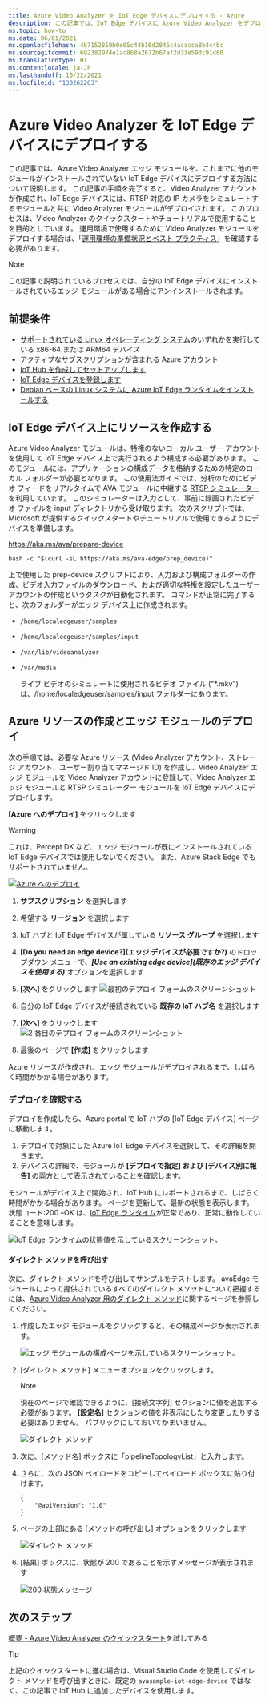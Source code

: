 ```yaml
---
title: Azure Video Analyzer を IoT Edge デバイスにデプロイする - Azure
description: この記事では、IoT Edge デバイスに Azure Video Analyzer をデプロイする際に役立つ手順を示します。 たとえば、ローカルの Linux マシンにアクセスできる場合にこれを行います。
ms.topic: how-to
ms.date: 06/01/2021
ms.openlocfilehash: 4b7152859b0e05c44b16d2846c4acacca8b4c4bc
ms.sourcegitcommit: 692382974e1ac868a2672b67af2d33e593c91d60
ms.translationtype: HT
ms.contentlocale: ja-JP
ms.lasthandoff: 10/22/2021
ms.locfileid: "130262263"
---
```

# <a name="deploy-azure-video-analyzer-to-an-iot-edge-device"></a>Azure Video Analyzer を IoT Edge デバイスにデプロイする

この記事では、Azure Video Analyzer エッジ モジュールを、これまでに他のモジュールがインストールされていない IoT Edge デバイスにデプロイする方法について説明します。 この記事の手順を完了すると、Video Analyzer アカウントが作成され、IoT Edge デバイスには、RTSP 対応の IP カメラをシミュレートするモジュールと共に Video Analyzer モジュールがデプロイされます。 このプロセスは、Video Analyzer のクイックスタートやチュートリアルで使用することを目的としています。 運用環境で使用するために Video Analyzer モジュールをデプロイする場合は、「[運用環境の準備状況とベスト プラクティス](production-readiness.md)」を確認する必要があります。

> [!NOTE]
> この記事で説明されているプロセスでは、自分の IoT Edge デバイスにインストールされているエッジ モジュールがある場合にアンインストールされます。


## <a name="prerequisites"></a>前提条件

* [サポートされている Linux オペレーティング システム](../../iot-edge/support.md#operating-systems)のいずれかを実行している x86-64 または ARM64 デバイス
* アクティブなサブスクリプションが含まれる Azure アカウント
* [IoT Hub を作成してセットアップします](../../iot-hub/iot-hub-create-through-portal.md)
* [IoT Edge デバイスを登録します](../../iot-edge/how-to-provision-single-device-linux-symmetric.md#register-your-device)
* [Debian ベースの Linux システムに Azure IoT Edge ランタイムをインストールする](../../iot-edge/how-to-provision-single-device-linux-symmetric.md)


## <a name="create-resources-on-iot-edge-device"></a>IoT Edge デバイス上にリソースを作成する

Azure Video Analyzer モジュールは、特権のないローカル ユーザー アカウントを使用して IoT Edge デバイス上で実行されるよう構成する必要があります。 このモジュールには、アプリケーションの構成データを格納するための特定のローカル フォルダーが必要となります。 この使用法ガイドでは、分析のためにビデオ フィードをリアルタイムで AVA モジュールに中継する [RTSP シミュレーター](https://github.com/Azure/video-analyzer/tree/main/edge-modules/sources/rtspsim-live555)を利用しています。 このシミュレーターは入力として、事前に録画されたビデオ ファイルを input ディレクトリから受け取ります。 次のスクリプトでは、Microsoft が提供するクイックスタートやチュートリアルで使用できるようにデバイスを準備します。

https://aka.ms/ava/prepare-device

`bash -c "$(curl -sL https://aka.ms/ava-edge/prep_device)"`

上で使用した prep-device スクリプトにより、入力および構成フォルダーの作成、ビデオ入力ファイルのダウンロード、および適切な特権を設定したユーザー アカウントの作成というタスクが自動化されます。 コマンドが正常に完了すると、次のフォルダーがエッジ デバイス上に作成されます。 

* `/home/localedgeuser/samples`
* `/home/localedgeuser/samples/input`
* `/var/lib/videoanalyzer`
* `/var/media`

    ライブ ビデオのシミュレートに使用されるビデオ ファイル ("*.mkv") は、/home/localedgeuser/samples/input フォルダーにあります。 

## <a name="creating-azure-resources-and-deploying-edge-modules"></a>Azure リソースの作成とエッジ モジュールのデプロイ
次の手順では、必要な Azure リソース (Video Analyzer アカウント、ストレージ アカウント、ユーザー割り当てマネージド ID) を作成し、Video Analyzer エッジ モジュールを Video Analyzer アカウントに登録して、Video Analyzer エッジ モジュールと RTSP シミュレーター モジュールを IoT Edge デバイスにデプロイします。

**[Azure へのデプロイ]** をクリックします

> [!WARNING]
> これは、Percept DK など、エッジ モジュールが既にインストールされている IoT Edge デバイスでは使用しないでください。 また、Azure Stack Edge でもサポートされていません。

[![Azure へのデプロイ](https://aka.ms/deploytoazurebutton)](https://aka.ms/ava/click-to-deploy/form)

1. **サブスクリプション** を選択します
2. 希望する **リージョン** を選択します
3. IoT ハブと IoT Edge デバイスが属している **リソース グループ** を選択します
4. **[Do you need an edge device?]\(エッジ デバイスが必要ですか?\)** のドロップダウン メニューで、**_[Use an existing edge device]\(既存のエッジ デバイスを使用する\)_** オプションを選択します
5. **[次へ]** をクリックします
![最初のデプロイ フォームのスクリーンショット](./media/deploy-iot-edge-device/project-details.png)

1. 自分の IoT Edge デバイスが接続されている **既存の IoT ハブ名** を選択します
1. **[次へ]** をクリックします
![2 番目のデプロイ フォームのスクリーンショット](./media/deploy-iot-edge-device/iot-hub-name.png)

1. 最後のページで **[作成]** をクリックします

Azure リソースが作成され、エッジ モジュールがデプロイされるまで、しばらく時間がかかる場合があります。


### <a name="verify-your-deployment"></a>デプロイを確認する

デプロイを作成したら、Azure portal で IoT ハブの [IoT Edge デバイス] ページに移動します。

1. デプロイで対象にした Azure IoT Edge デバイスを選択して、その詳細を開きます。
2. デバイスの詳細で、モジュールが **[デプロイで指定] および [デバイス別に報告]** の両方として表示されていることを確認します。

モジュールがデバイス上で開始され、IoT Hub にレポートされるまで、しばらく時間がかかる場合があります。 ページを更新して、最新の状態を表示します。
状態コード:200 –OK は、[IoT Edge ランタイム](../../iot-edge/iot-edge-runtime.md)が正常であり、正常に動作していることを意味します。

![IoT Edge ランタイムの状態値を示しているスクリーンショット。](./media/deploy-iot-edge-device/status.png)

#### <a name="invoke-a-direct-method"></a>ダイレクト メソッドを呼び出す

次に、ダイレクト メソッドを呼び出してサンプルをテストします。 avaEdge モジュールによって提供されているすべてのダイレクト メソッドについて把握するには、[Azure Video Analyzer 用のダイレクト メソッド](direct-methods.md)に関するページを参照してください。

1. 作成したエッジ モジュールをクリックすると、その構成ページが表示されます。  

    ![エッジ モジュールの構成ページを示しているスクリーンショット。](./media/deploy-iot-edge-device/modules.png)
1. [ダイレクト メソッド] メニューオプションをクリックします。

    > [!NOTE] 
    > 現在のページで確認できるように、[接続文字列] セクションに値を追加する必要があります。 **[設定名]** セクションの値を非表示にしたり変更したりする必要はありません。 パブリックにしておいてかまいません。

    ![ダイレクト メソッド](./media/deploy-iot-edge-device/module-details.png)
1. 次に、[メソッド名] ボックスに「pipelineTopologyList」と入力します。
1. さらに、次の JSON ペイロードをコピーしてペイロード ボックスに貼り付けます。
    
   ```
   {
       "@apiVersion": "1.0"
   }
   ```
1. ページの上部にある [メソッドの呼び出し] オプションをクリックします

    ![ダイレクト メソッド](./media/deploy-iot-edge-device/direct-method.png)
1. [結果] ボックスに、状態が 200 であることを示すメッセージが表示されます

    ![200 状態メッセージ](./media/deploy-iot-edge-device/connection-timeout.png) 

## <a name="next-steps"></a>次のステップ

[概要 - Azure Video Analyzer のクイックスタート](get-started-detect-motion-emit-events.md)を試してみる

> [!TIP]
> 上記のクイックスタートに進む場合は、Visual Studio Code を使用してダイレクト メソッドを呼び出すときに、既定の `avasample-iot-edge-device` ではなく、この記事で IoT Hub に追加したデバイスを使用します。
